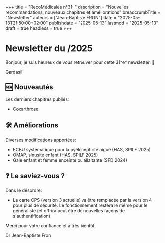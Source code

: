 +++
title = "RecoMédicales n°31: "
description = "Nouvelles recommandations, nouveaux chapitres et améliorations"
breadcrumbTitle = "Newsletter"
auteurs = ["Jean-Baptiste FRON"]
date = "2025-05-13T21:50:00+02:00"
publishdate = "2025-05-13"
lastmod = "2025-05-13"
draft = true
headless = true
+++

# Newsletter du /2025

Bonjour, je suis heureux de vous retrouver pour cette 31^e^ newsletter. 📰

Gardasil

## 🆕 Nouveautés

Les derniers chapitres publiés:

- Coxarthrose

## 🛠️ Améliorations

Diverses modifications apportées:

- ECBU systématique pour la pyélonéphrite aiguë (HAS, SPILF 2025)
- OMAP, sinusite enfant (HAS, SPILF 2025)
- Gale enfant et femme enceinte ou allaitante (SFD 2024)

## ❓ Le saviez-vous ?

Dans le désordre:

- La carte CPS (version 3 actuelle) va être remplacée par la version 4 pour plus de sécurité. Le fonctionnement restera le même pour le généraliste (et offrira peut être de nouvelles façons de s'authentification)

Merci pour votre confiance et à très bientôt,

Dr Jean-Baptiste Fron
